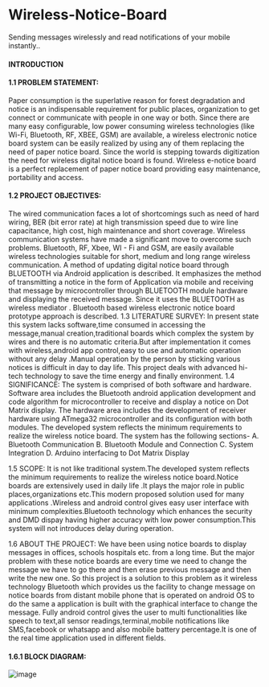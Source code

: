 # Wireless-Notice-Board
Sending messages wirelessly and read notifications of your mobile instantly..

#### INTRODUCTION

#### 1.1	PROBLEM STATEMENT:
Paper consumption is the superlative reason for forest degradation and notice is an indispensable requirement for public places, organization to get connect or communicate with people in one way or both. Since there are many easy configurable, low power consuming wireless technologies (like Wi-Fi, Bluetooth, RF, XBEE, GSM) are available, a wireless electronic notice board system can be easily realized by using any of them replacing the need of paper notice board. Since the world is stepping towards digitization the need for wireless digital notice board is found. Wireless e-notice board is a perfect replacement of paper notice board providing easy maintenance, portability and access. 

#### 1.2	PROJECT OBJECTIVES:
The wired communication faces a lot of shortcomings such as need of hard wiring, BER (bit error rate) at high transmission speed due to wire line capacitance, high cost, high maintenance and short coverage. Wireless communication systems have made a significant move to overcome such problems. Bluetooth, RF, Xbee, WI - Fi and GSM, are easily available wireless technologies suitable for short, medium and long range wireless communication. A method of updating digital notice board through BLUETOOTH via Android application is described. It emphasizes the method of transmitting a notice in the form of Application via mobile and receiving that message by microcontroller through BLUETOOTH module hardware and displaying the received message. Since it uses the BLUETOOTH as wireless mediator .  Bluetooth based wireless electronic notice board prototype approach is described.
1.3	LITERATURE SURVEY:
In present state this system lacks software,time consumed in accessing the  message,manual creation,traditional boards which complex the system by  wires and there is no automatic criteria.But after implementation it comes with wireless,android app control,easy to use and automatic operation without any delay .Manual operation by the person by sticking various notices is difficult in day to day life. This project deals with advanced hi-tech technology to save the time energy and finally environment.
1.4	SIGNIFICANCE:
The system is comprised of both software and hardware. Software area includes the Bluetooth android application development and code algorithm for microcontroller to receive and display a notice on Dot Matrix display. The hardware area includes the development of receiver hardware using ATmega32 microcontroller and its configuration with both modules.  The developed system reflects the minimum requirements to realize the wireless notice board. The system has the following sections-
A.	Bluetooth Communication
B.	Bluetooth Module and Connection
C.	System Integration
D.	Arduino interfacing to Dot Matrix Display

1.5	SCOPE:
It is not like traditional system.The developed system reflects the minimum requirements to realize the wireless notice board.Notice boards are extensively used in daily life .It plays the major role in public places,organizations etc.This modern proposed solution used for many applications .Wireless and android control gives easy user interface with minimum complexities.Bluetooth technology which enhances the security and DMD dispay having higher accuracy with low power consumption.This system will not introduces delay during operation.

1.6	ABOUT THE PROJECT:
We have been using notice boards to display messages in offices, schools hospitals etc. from a long time. But the major problem with these notice boards are every time we need to change the message we have to go there and then erase previous message and then write the new one. So this project is a solution to this problem as it wireless technology Bluetooth which provides us the facility to change message on notice boards from distant mobile phone that is operated on android OS to do the same a application is built with the graphical interface to change the message.
Fully android control gives the user to multi functionalities like speech to text,all sensor readings,terminal,mobile notifications like SMS,facebook or whatsapp and also mobile battery percentage.It is one of the real time application used in different fields.

#### 1.6.1 BLOCK DIAGRAM:
![image](https://user-images.githubusercontent.com/85961223/156809162-3797d672-9cb6-4f44-bf37-c79a3a0c344e.png)

